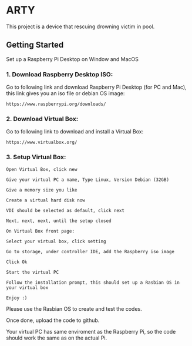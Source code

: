 # ARTY

This project is a device that rescuing drowning victim in pool.

## Getting Started

Set up a Raspberry Pi Desktop on Window and MacOS

### 1. Download Raspberry Desktop ISO:

Go to following link and download Raspberry Pi Desktop (for PC and Mac), this link gives you an iso file or debian OS image:

```
https://www.raspberrypi.org/downloads/
```

### 2. Download Virtual Box:

Go to following link to download and install a Virtual Box:

``` 
https://www.virtualbox.org/
```

### 3. Setup Virtual Box:

```
Open Virtual Box, click new

Give your virtual PC a name, Type Linux, Version Debian (32GB)

Give a memory size you like

Create a virtual hard disk now

VDI should be selected as default, click next

Next, next, next, until the setup closed 

On Virtual Box front page:

Select your virtual box, click setting

Go to storage, under controller IDE, add the Raspberry iso image

Click Ok

Start the virtual PC

Follow the installation prompt, this should set up a Rasbian OS in your virtual box 

Enjoy :)

```

Please use the Rasbian OS to create and test the codes.

Once done, upload the code to github. 

Your virtual PC has same enviroment as the Raspberry Pi, so the code should work the same as on the actual Pi. 
